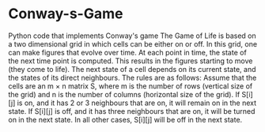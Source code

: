 # Conway-s-Game
Python code that implements Conway's game
The Game of Life is based on a two dimensional grid in which cells can be either on or off. In this grid, one can make figures that evolve over time. At each point in time, the state of the next time point is computed. This results in the figures starting to move (they come to life). The next state of a cell depends on its current state, and the states of its direct neighbours. The rules are as follows: Assume that the cells are an m × n matrix S, where m is the number of rows (vertical size of the grid) and n is the number of columns (horizontal size of the grid).  If S[i][j] is on, and it has 2 or 3 neighbours that are on, it will remain on in the next state.  If S[i][j] is off, and it has three neighbours that are on, it will be turned on in the next state.  In all other cases, S[i][j] will be off in the next state.
